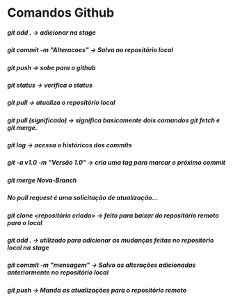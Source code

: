 # Comandos Github

##### git add . -> adicionar na stage
##### git commit -m "Alteracoes" -> Salva no repositório local
##### git push -> sobe para o github
##### git status -> verifica o status
##### git pull -> atualiza o repositório local
##### git pull (significado) -> significa basicamente dois comandos git fetch e git merge.
##### git log -> acessa o históricos dos commits
##### git -a v1.0 -m "Versão 1.0" -> cria uma tag para marcar o próximo commit

##### git merge Nova-Branch 

##### No pull request é uma solicitação de atualização...


##### git clone <repositório criado> -> feito para baixar do repositório remoto para o local
##### git add . -> utilizado para adicionar as mudanças feitas no repositório local na stage
##### git commit -m "mensagem" -> Salvo as alterações adicionadas anteriormente no repositório local
##### git push -> Manda as atualizações para o repositório remoto 